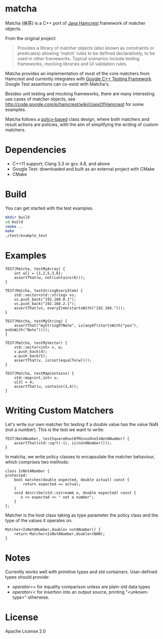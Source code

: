 matcha
======

Matcha (抹茶) is a C++ port of [Java Hamcrest](http://hamcrest.org/JavaHamcrest/) framework of matcher objects.

From the original project:
> Provides a library of matcher objects (also known as constraints or predicates) allowing 'match' rules to be defined declaratively, to be used in other frameworks. Typical scenarios include testing frameworks, mocking libraries and UI validation rules.

Matcha provides an implementation of most of the core matchers from Hamcrest and currently integrates with [Google C++ Testing Framework](https://code.google.com/p/googletest/). Google Test assertions can co-exist with Matcha's.

Besides unit testing and mocking frameworks, there are many interesting use cases of matcher objects, see http://code.google.com/p/hamcrest/wiki/UsesOfHamcrest for some examples.

Matcha follows a [policy-based](http://en.wikipedia.org/wiki/Policy-based_design) class design, where both matchers and result actions are policies, with the aim of simplifying the writing of custom matchers.

Dependencies
============
* C++11 support; Clang 3.3 or gcc 4.8, and above
* Google Test: downloaded and built as an external project with CMake
* CMake


Build
=====
You can get started with the test examples.

```sh
mkdir build
cd build
cmake ..
make
./test/example_test
```

Examples
========
```
TEST(Matcha, testMyArray) {
    int w[] = {1,2,5,3,6};
    assertThat(w, not(contains(6)));
}
```
```
TEST(Matcha, testStringEveryItem) {
    std::vector<std::string> vs;
    vs.push_back("192.168.0.1");
    vs.push_back("192.168.2.1");
    assertThat(vs, everyItem(startsWith("192.168.")));
}
```
```
TEST(Matcha, testMyString) {
    assertThat("myStringOfNote", is(anyOf(startsWith("you"), endsWith("Note"))));
}
```
```
TEST(Matcha, testMyVector) {
    std::vector<int> v, w;
    v.push_back(4);
    w.push_back(5);
    assertThat(v, is(not(equalTo(w))));
}
```
```
TEST(Matcha, testMapContains) {
    std::map<int,int> u;
    u[3] = 4;
    assertThat(u, contains(3,4));
}
```

Writing Custom Matchers
=======================

Let's write our own matcher for testing if a double value has the value NaN (not a number). This is the test we want to write:
```
TEST(NotANumber, testSquareRootOfMinusOneIsNotANumber) {
    assertThat(std::sqrt(-1), is(notANumber()));
}
```
In matcha, we write policy classes to encapsulate the matcher behaviour, which comprises two methods:
```
class IsNotANumber {
protected:
    bool matches(double expected, double actual) const {
        return expected == actual;
    }
    void describe(std::ostream& o, double expected) const {
       o << expected << " not a number";
    }
};
```
Matcher is the host class taking as type parameter the policy class and the type of the values it operates on.
```
Matcher<IsNotANumber,double> notANumber() {
    return Matcher<IsNotANumber,double>(NAN);
}
```
Notes
=====
Currently works well with primitive types and std containers. User-defined types should provide:
- *operator==* for equality comparison unless are plain-old data types
- *operator<<* for insertion into an output source, printing "\<unkown-type\>" otherwise.

License
=======
Apache License 2.0
